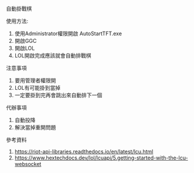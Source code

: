自動掛戰棋


使用方法: 
1. 使用Administrator權限開啟 AutoStartTFT.exe
2. 開啟GGC
3. 開啟LOL
4. LOL開啟完成應該就會自動排戰棋


注意事項
1. 要用管理者權限開
2. LOL有可能掛到當掉
3. 一定要掛到完再會跳出來自動排下一個


代辦事項
1. 自動投降
2. 解決當掉重開問題

參考資料
1. https://riot-api-libraries.readthedocs.io/en/latest/lcu.html
2. https://www.hextechdocs.dev/lol/lcuapi/5.getting-started-with-the-lcu-websocket
